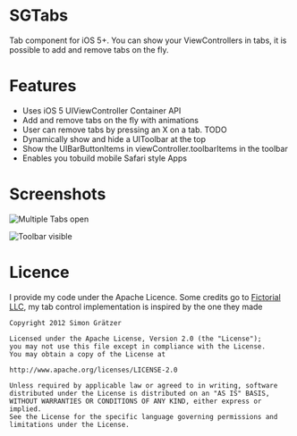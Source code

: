 # SGTabs

Tab component for iOS 5+. You can show your ViewControllers in tabs, it is possible to add and remove tabs on the fly.

# Features
- Uses iOS 5 UIViewController Container API
- Add and remove tabs on the fly with animations
- User can remove tabs by pressing an X on a tab. TODO
- Dynamically show and hide a UIToolbar at the top
- Show the UIBarButtonItems in viewController.toolbarItems in the toolbar
- Enables you tobuild mobile Safari style Apps


# Screenshots

![Multiple Tabs open](https://github.com/graetzer/SGTabs/raw/master/screen.png "Multiple Tabs open")

![Toolbar visible](https://github.com/graetzer/SGTabs/raw/master/screen_Toolbar.png "A Toolbar with one element visible")



# Licence
I provide my code under the Apache Licence.
Some credits go to [Fictorial LLC](https://github.com/fictorial/BHTabBar "BHTabBar Github"), my tab control implementation is inspired by the one they made


    Copyright 2012 Simon Grätzer
   
    Licensed under the Apache License, Version 2.0 (the "License");
    you may not use this file except in compliance with the License.
    You may obtain a copy of the License at
    
    http://www.apache.org/licenses/LICENSE-2.0
   
    Unless required by applicable law or agreed to in writing, software
    distributed under the License is distributed on an "AS IS" BASIS,
    WITHOUT WARRANTIES OR CONDITIONS OF ANY KIND, either express or implied.
    See the License for the specific language governing permissions and
    limitations under the License.